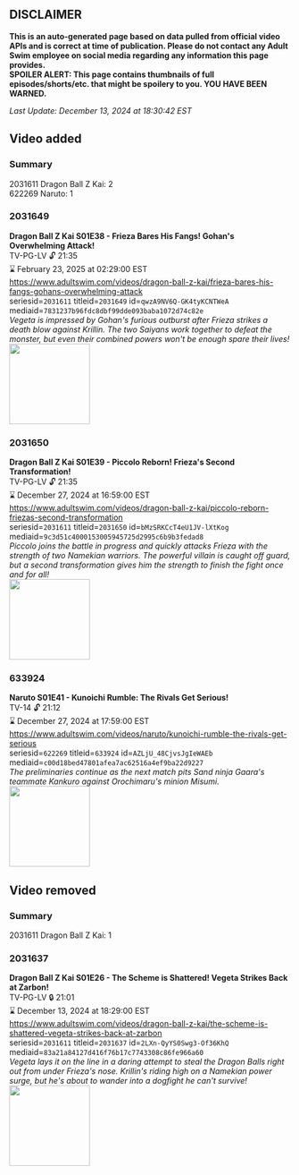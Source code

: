 ## DISCLAIMER
**This is an auto-generated page based on data pulled from official video APIs and is correct at time of publication. Please do not contact any Adult Swim employee on social media regarding any information this page provides.**  
**SPOILER ALERT: This page contains thumbnails of full episodes/shorts/etc. that might be spoilery to you. YOU HAVE BEEN WARNED.**  

_Last Update: December 13, 2024 at 18:30:42 EST_
## Video added
### Summary
2031611 Dragon Ball Z Kai: 2  
622269 Naruto: 1  
### 2031649
**Dragon Ball Z Kai S01E38 - Frieza Bares His Fangs! Gohan's Overwhelming Attack!**  
TV-PG-LV 🔓 21:35  
⌛ February 23, 2025 at 02:29:00 EST  
https://www.adultswim.com/videos/dragon-ball-z-kai/frieza-bares-his-fangs-gohans-overwhelming-attack  
seriesid=`2031611` titleid=`2031649` id=`qwzA9NV6Q-GK4tyKCNTWeA` mediaid=`7831237b96fdc8dbf99dde093baba1072d74c82e`  
_Vegeta is impressed by Gohan's furious outburst after Frieza strikes a death blow against Krillin. The two Saiyans work together to defeat the monster, but even their combined powers won't be enough spare their lives!_  
<a href="https://i.cdn.turner.com/adultswim/big/video/frieza-bares-his-fangs-gohans-overwhelming-attack/dragonballzkai_39.jpg"><img src="https://i.cdn.turner.com/adultswim/big/video/frieza-bares-his-fangs-gohans-overwhelming-attack/dragonballzkai_39.jpg" height="144px" /></a>
### 2031650
**Dragon Ball Z Kai S01E39 - Piccolo Reborn! Frieza's Second Transformation!**  
TV-PG-LV 🔓 21:35  
⌛ December 27, 2024 at 16:59:00 EST  
https://www.adultswim.com/videos/dragon-ball-z-kai/piccolo-reborn-friezas-second-transformation  
seriesid=`2031611` titleid=`2031650` id=`bMzSRKCcT4eU1JV-lXtKog` mediaid=`9c3d51c4000153005945725d2995c6b9b3fedad8`  
_Piccolo joins the battle in progress and quickly attacks Frieza with the strength of two Namekian warriors. The powerful villain is caught off guard, but a second transformation gives him the strength to finish the fight once and for all!_  
<a href="https://i.cdn.turner.com/adultswim/big/video/piccolo-reborn-friezas-second-transformation/dragonballzkai_cc_039_pt2.jpg"><img src="https://i.cdn.turner.com/adultswim/big/video/piccolo-reborn-friezas-second-transformation/dragonballzkai_cc_039_pt2.jpg" height="144px" /></a>
### 633924
**Naruto S01E41 - Kunoichi Rumble: The Rivals Get Serious!**  
TV-14 🔓 21:12  
⌛ December 27, 2024 at 17:59:00 EST  
https://www.adultswim.com/videos/naruto/kunoichi-rumble-the-rivals-get-serious  
seriesid=`622269` titleid=`633924` id=`AZLjU_48CjvsJgIeWAEb` mediaid=`c00d18bed47801afea7ac62516a4ef9ba22d9227`  
_The preliminaries continue as the next match pits Sand ninja Gaara's teammate Kankuro against Orochimaru's minion Misumi._  
<a href="https://media.cdn.adultswim.com/uploads/20241108/thumbnails/2_241181716102-NarutoClassic-Ep041-1920x1080.jpg"><img src="https://media.cdn.adultswim.com/uploads/20241108/thumbnails/2_241181716102-NarutoClassic-Ep041-1920x1080.jpg" height="144px" /></a>
## Video removed
### Summary
2031611 Dragon Ball Z Kai: 1  
### 2031637
**Dragon Ball Z Kai S01E26 - The Scheme is Shattered! Vegeta Strikes Back at Zarbon!**  
TV-PG-LV 🔒 21:01  
⌛ December 13, 2024 at 18:29:00 EST  
https://www.adultswim.com/videos/dragon-ball-z-kai/the-scheme-is-shattered-vegeta-strikes-back-at-zarbon  
seriesid=`2031611` titleid=`2031637` id=`2LXn-QyYS0Swg3-Of36KhQ` mediaid=`83a21a84127d416f76b17c7743308c86fe966a60`  
_Vegeta lays it on the line in a daring attempt to steal the Dragon Balls right out from under Frieza's nose. Krillin's riding high on a Namekian power surge, but he's about to wander into a dogfight he can't survive!_  
<a href="https://i.cdn.turner.com/adultswim/big/image-upload/thumbnails/thumb-2_image-155684065349417.jpg"><img src="https://i.cdn.turner.com/adultswim/big/image-upload/thumbnails/thumb-2_image-155684065349417.jpg" height="144px" /></a>
